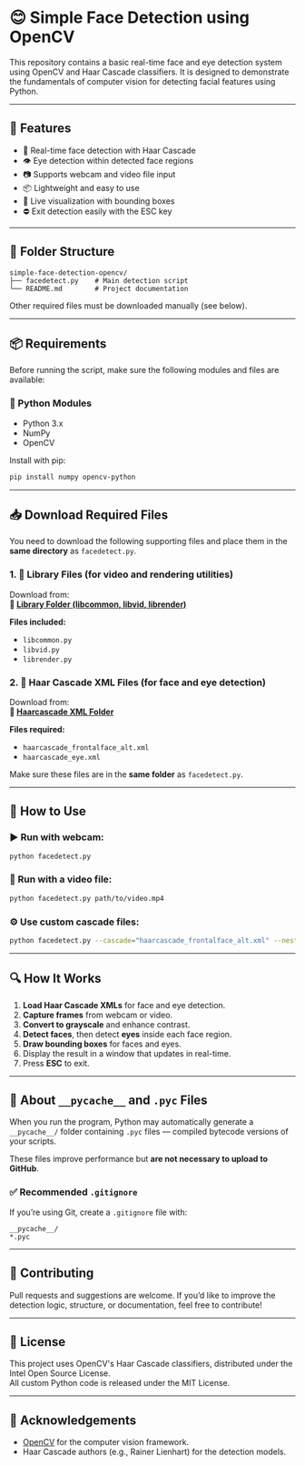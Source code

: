 # 😊 Simple Face Detection using OpenCV

This repository contains a basic real-time face and eye detection system using OpenCV and Haar Cascade classifiers. It is designed to demonstrate the fundamentals of computer vision for detecting facial features using Python.

---

## 📌 Features

- 👤 Real-time face detection with Haar Cascade
- 👁️ Eye detection within detected face regions
- 📷 Supports webcam and video file input
- 📦 Lightweight and easy to use
- 🔁 Live visualization with bounding boxes
- ⛔ Exit detection easily with the ESC key

---

## 📁 Folder Structure

```
simple-face-detection-opencv/
├── facedetect.py    # Main detection script
└── README.md        # Project documentation
```

Other required files must be downloaded manually (see below).

---

## 📦 Requirements

Before running the script, make sure the following modules and files are available:

### 🐍 Python Modules

- Python 3.x
- NumPy
- OpenCV

Install with pip:

```bash
pip install numpy opencv-python
```

---

## 📥 Download Required Files

You need to download the following supporting files and place them in the **same directory** as `facedetect.py`.

### 1. 🔧 Library Files (for video and rendering utilities)

Download from:  
**📎 [Library Folder (libcommon, libvid, librender)](https://drive.google.com/drive/folders/1j8csJdaLu8-8jaSbV-WXxmil9OjuMKY7?usp=drive_link)**

**Files included:**
- `libcommon.py`
- `libvid.py`
- `librender.py`

### 2. 🧠 Haar Cascade XML Files (for face and eye detection)

Download from:  
**📎 [Haarcascade XML Folder](https://drive.google.com/drive/folders/13lDjzhoYb8BTlExsGRlY33tbFAsO0oBu?usp=drive_link)**

**Files required:**
- `haarcascade_frontalface_alt.xml`
- `haarcascade_eye.xml`

Make sure these files are in the **same folder** as `facedetect.py`.

---

## 🚀 How to Use

### ▶️ Run with webcam:

```bash
python facedetect.py
```

### 🎥 Run with a video file:

```bash
python facedetect.py path/to/video.mp4
```

### ⚙️ Use custom cascade files:

```bash
python facedetect.py --cascade="haarcascade_frontalface_alt.xml" --nested-cascade="haarcascade_eye.xml"
```

---

## 🔍 How It Works

1. **Load Haar Cascade XMLs** for face and eye detection.
2. **Capture frames** from webcam or video.
3. **Convert to grayscale** and enhance contrast.
4. **Detect faces**, then detect **eyes** inside each face region.
5. **Draw bounding boxes** for faces and eyes.
6. Display the result in a window that updates in real-time.
7. Press **ESC** to exit.

---

## 🧠 About `__pycache__` and `.pyc` Files

When you run the program, Python may automatically generate a `__pycache__/` folder containing `.pyc` files — compiled bytecode versions of your scripts.

These files improve performance but **are not necessary to upload to GitHub**.

### ✅ Recommended `.gitignore`

If you’re using Git, create a `.gitignore` file with:

```
__pycache__/
*.pyc
```

---

## 🤝 Contributing

Pull requests and suggestions are welcome. If you’d like to improve the detection logic, structure, or documentation, feel free to contribute!

---

## 📄 License

This project uses OpenCV's Haar Cascade classifiers, distributed under the Intel Open Source License.  
All custom Python code is released under the MIT License.

---

## 🙏 Acknowledgements

- [OpenCV](https://opencv.org) for the computer vision framework.
- Haar Cascade authors (e.g., Rainer Lienhart) for the detection models.

